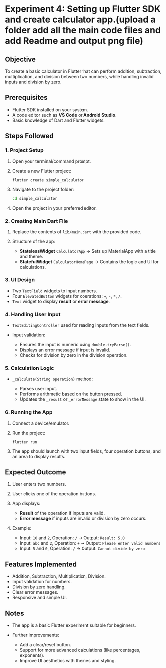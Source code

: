 # Experiment 4: Setting up Flutter SDK and create calculator app.(upload a folder add all the main code files and add Readme and output png file)

## Objective

To create a basic calculator in Flutter that can perform addition, subtraction, multiplication, and division between two numbers, while handling invalid inputs and division by zero.

## Prerequisites

* Flutter SDK installed on your system.
* A code editor such as **VS Code** or **Android Studio**.
* Basic knowledge of Dart and Flutter widgets.

## Steps Followed

### 1. Project Setup

1. Open your terminal/command prompt.
2. Create a new Flutter project:

   ```bash
   flutter create simple_calculator
   ```
3. Navigate to the project folder:

   ```bash
   cd simple_calculator
   ```
4. Open the project in your preferred editor.

### 2. Creating Main Dart File

1. Replace the contents of `lib/main.dart` with the provided code.
2. Structure of the app:

   * **StatelessWidget** `CalculatorApp` → Sets up MaterialApp with a title and theme.
   * **StatefulWidget** `CalculatorHomePage` → Contains the logic and UI for calculations.

### 3. UI Design

* Two `TextField` widgets to input numbers.
* Four `ElevatedButton` widgets for operations: `+`, `-`, `*`, `/`.
* `Text` widget to display **result** or **error message**.

### 4. Handling User Input

* `TextEditingController` used for reading inputs from the text fields.
* Input validation:

  * Ensures the input is numeric using `double.tryParse()`.
  * Displays an error message if input is invalid.
  * Checks for division by zero in the division operation.

### 5. Calculation Logic

* `_calculate(String operation)` method:

  * Parses user input.
  * Performs arithmetic based on the button pressed.
  * Updates the `_result` or `_errorMessage` state to show in the UI.

### 6. Running the App

1. Connect a device/emulator.
2. Run the project:

   ```bash
   flutter run
   ```
3. The app should launch with two input fields, four operation buttons, and an area to display results.

## Expected Outcome

1. User enters two numbers.
2. User clicks one of the operation buttons.
3. App displays:

   * **Result** of the operation if inputs are valid.
   * **Error message** if inputs are invalid or division by zero occurs.
4. Example:

   * Input: `10` and `2`, Operation: `/` → Output: `Result: 5.0`
   * Input: `abc` and `2`, Operation: `+` → Output: `Please enter valid numbers`
   * Input: `5` and `0`, Operation: `/` → Output: `Cannot divide by zero`

## Features Implemented

* Addition, Subtraction, Multiplication, Division.
* Input validation for numbers.
* Division by zero handling.
* Clear error messages.
* Responsive and simple UI.

## Notes

* The app is a basic Flutter experiment suitable for beginners.
* Further improvements:

  * Add a clear/reset button.
  * Support for more advanced calculations (like percentages, exponents).
  * Improve UI aesthetics with themes and styling.

